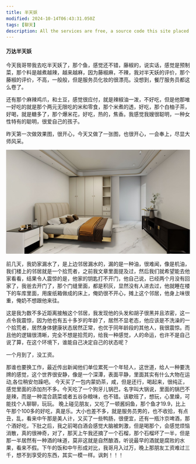 ```yaml
---
title: 半天妖
modified: 2024-10-14T06:43:31.050Z
tags: [聊天]
description: All the services are free, a source code this site placed on github repository and intergration with netlify service, another service that you can use is github page for hosting your own static site.
---
```


####  万达半天妖

今天我哥带我去吃半天妖了，那个鱼，感觉还不错，藤椒的，说实话，感觉是预制菜，那个料是越煮越辣，越来越麻，因为藤椒麻，不辣，我对半天妖的评价，那个藤椒的评价，不高，一般般，但是服务员化妆的很漂亮。没想到，餐厅服务员都这么卷了。

还有那个麻辣鸡爪，和土豆，感觉很应付，就是辣椒油一泼，不好吃，但是他那唯一好吃的就是那个两元无限吃的米和零食，那个米煮的透，好吃，那个白柚子茶，好喝，就是糖多了，那个爆米花，好吃，热的，焦香。我感觉我嫂很聪明，一种女性特有的聪明，很爱自己的孩子。

昨天第一次做效果图，很开心，今天又做了一张图，也很开心，一会奉上，尽显大师风采。

![](1.jpg)

前几天，我奶家漏水了，是上边邻居漏水的，漏的是一种油，很难闻，像是机油，我们楼上的邻居就是一个拾荒者，之前我文章里面提及过，然后我们就希望能去他家看看，结果令人震惊的是，他家的钥匙打不开门，他自己说，已经两个月没有回家了，我爸去开门了，那个门缝里面，都是积灰，显然没有人进去过，他就睡在楼下的车库里面，用废纸箱做成的床上，俺奶很不开心，摊上这个邻居，他身上味很重，俺奶不想跟他来往。

这是我为数不多近距离接触这个邻居，我发现他的头发和胡子很黑并且浓密，这一点令我震惊，因为他也有五十多岁的年龄了，居然不显老态，他应该是不洗澡的一个拾荒者，居然身体健康状态居然正常，也优于同年龄段的其他人，我很震惊。而且他的逻辑很清晰，完全不想是拾荒的，给我一种感觉，人的命运，也许不是自己说了算，在这个环境下，谁能自己决定自己的状态呢？

一个月到了，没工资。

那谁也要换工作，最近传出新闻他们单位累死一个年轻人，这世道，给人一种要洗牌的感觉，这个世界很安静，像是一个深潭，表面平静，里面其实有什么大物在运动,各位稍安勿躁吧。
今天买了一包内蒙奶茶，咸，但是还行，喝起来，很纯正，感觉里面的添加剂不多。今天吃了一个狗牙儿锅巴，名字叫大锅说，里面的锅巴不是辣，而是一种混合蔬菜或者五谷杂粮味，也不错。该歇班了，想玩，心里燥，可能找个人聊聊，玩玩。
晚上碰见朋友，又吃了一顿酱焖鱼，那个鱼才19.9，比上午那个100多的好吃，真是乐。大小也差不多，就是服务员男的，也不收拾，有点丑，乱，看来中午那是美人计，又买了一些鸭肠，很便宜，还有一瓶汴京啤酒，那个酒好吃，下肚之后，我之前喝白酒会感觉大脑被刺激，但是喝那个，会感觉烦恼消散，真的很神奇，对了，那天上午我还摘了一个石榴，那个石榴坏了一半，但是那一半居然有一种酒的味道，莫非这就是自然酿酒，听说最早的酒就是腐败的水果，看来不假。下午的饭和中午形成对比，我哥月入过万，晚上那朋友工资难过三千，想不到享受的东西，其实一模一样。讽刺！！！


